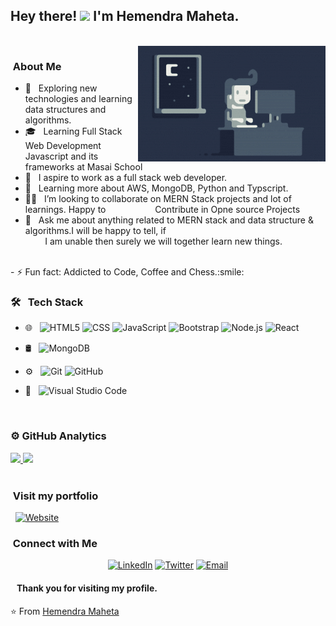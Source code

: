  <h2> Hey there! <img src="https://media.giphy.com/media/hvRJCLFzcasrR4ia7z/giphy.gif" width="30px"> I'm Hemendra Maheta.</h2>
 <br/>
 <div><img align="right" alt="Github" src="https://raw.githubusercontent.com/AVS1508/AVS1508/master/assets/Night-Coding.gif" /></div>

<h3> &nbsp;About Me </h3>  

- 🙂 &nbsp; Exploring new technologies and learning data structures and algorithms.
- 🎓 &nbsp; Learning Full Stack Web Development Javascript and its frameworks at Masai School
- 💼 &nbsp; I aspire to work as a full stack web developer.
- 🌱 &nbsp; Learning more about AWS, MongoDB, Python and Typscript.
- 👯‍♂️ &nbsp;&nbsp;I’m looking to collaborate on MERN Stack projects and lot of learnings. Happy to &nbsp; &nbsp; &nbsp; &nbsp;&nbsp; &nbsp; &nbsp;&nbsp;&nbsp;&nbsp;&nbsp; &nbsp; Contribute in Opne source Projects<br>
- 💬 &nbsp;&nbsp;Ask me about anything related to MERN stack and data structure & algorithms.I will be happy to tell, if <br/>&nbsp;&nbsp;&nbsp;&nbsp;&nbsp;&nbsp;&nbsp;&nbsp;I am unable then surely we will together learn new things.
<br/>
- ⚡ Fun fact: Addicted to Code, Coffee and Chess.:smile:

<h3> 🛠 &nbsp;&nbsp;Tech Stack</h3>

- 🌐 &nbsp;
  ![HTML5](https://img.shields.io/badge/-HTML5-333333?style=flat&logo=HTML5)
  ![CSS](https://img.shields.io/badge/-CSS-333333?style=flat&logo=CSS3&logoColor=1572B6)
  ![JavaScript](https://img.shields.io/badge/-JavaScript-333333?style=flat&logo=javascript)
  ![Bootstrap](https://img.shields.io/badge/-Bootstrap-333333?style=flat&logo=bootstrap&logoColor=563D7C)
  ![Node.js](https://img.shields.io/badge/-Node.js-333333?style=flat&logo=node.js)
  ![React](https://img.shields.io/badge/-React-333333?style=flat&logo=react)
<!--   ![Redux](https://img.shields.io/badge/-Redux-236799?style=flat&logo=redux) -->

- 🛢 &nbsp;
  ![MongoDB](https://img.shields.io/badge/-MongoDB-333333?style=flat&logo=mongodb)
  
- ⚙️ &nbsp;
  ![Git](https://img.shields.io/badge/-Git-333333?style=flat&logo=git)
  ![GitHub](https://img.shields.io/badge/-GitHub-333333?style=flat&logo=github)
- 🔧 &nbsp;
  ![Visual Studio Code](https://img.shields.io/badge/-Visual%20Studio%20Code-333333?style=flat&logo=visual-studio-code&logoColor=007ACC)
<!--   ![Atom](https://img.shields.io/badge/-Atom-333333?style=flat&logocolor=&logo=atom) -->
<br/>
 <div>
<h3>⚙️ GitHub Analytics</h3>
<a href="https://github.com/hmehta051">
  <img height="180em" src="https://github-readme-stats.vercel.app/api?username=hmehta051&show_icons=true&theme=radical" />
  <img height="180em" src="https://github-readme-stats.vercel.app/api/top-langs/?username=hmehta051&theme=buefy&layout=compact" />
</a>
 </div>
<br/>
<h3>&nbsp;Visit my portfolio </h3>
&nbsp;&nbsp;<a href="https://hmehta051.netlify.app/" target="_blank"><img alt="Website" src="https://img.shields.io/badge/Website-portfolio-blue?style=flat-square&logo=google-chrome"></a><br/>

<h3>&nbsp;Connect with Me </h3>
<p align="center">
<a href="https://www.linkedin.com/in/hemendramaheta/" target="_blank"><img alt="LinkedIn" src="https://img.shields.io/badge/LinkedIn-Hemendra%20Maheta-blue?style=flat-square&logo=linkedin"></a>
<a href="https://twitter.com/hmehta051" target="_blank"><img alt="Twitter" src="https://img.shields.io/badge/Twitter-Hemendra%20Maheta-blue?style=flat-square&logo=twitter"></a>
<a href="mailto:hmehta051@gmail.com" target="_blank"><img alt="Email" src="https://img.shields.io/badge/Gmail-Hemendra%20Maheta-blue?style=flat-square&logo=gmail"></a>
</p>

#### &nbsp;&nbsp; Thank you for visiting my profile.

⭐️ From [Hemendra Maheta](https://github.com/hmehta051)
